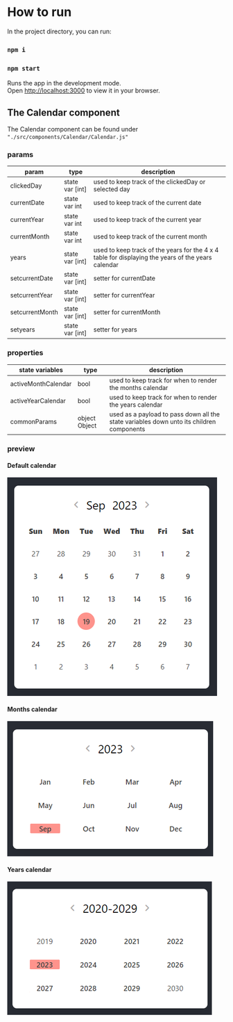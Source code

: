 # How to run

In the project directory, you can run:

### `npm i`

### `npm start`

Runs the app in the development mode.\
Open [http://localhost:3000](http://localhost:3000) to view it in your browser.

## The Calendar component

The Calendar component can be found under `"./src/components/Calendar/Calendar.js"`

### params

| param           | type            | description                                                                                        |
| --------------- | --------------- | -------------------------------------------------------------------------------------------------- |
| clickedDay      | state var [int] | used to keep track of the clickedDay or selected day                                               |
| currentDate     | state var int   | used to keep track of the current date                                                             |
| currentYear     | state var int   | used to keep track of the current year                                                             |
| currentMonth    | state var int   | used to keep track of the current month                                                            |
| years           | state var [int] | used to keep track of the years for the 4 x 4 table for displaying the years of the years calendar |
| setcurrentDate  | state var [int] | setter for currentDate                                                                             |
| setcurrentYear  | state var [int] | setter for currentYear                                                                             |
| setcurrentMonth | state var [int] | setter for currentMonth                                                                            |
| setyears        | state var [int] | setter for years                                                                                   |

### properties

| state variables     | type          | description                                                                              |
| ------------------- | ------------- | ---------------------------------------------------------------------------------------- |
| activeMonthCalendar | bool          | used to keep track for when to render the months calendar                                |
| activeYearCalendar  | bool          | used to keep track for when to render the years calendar                                 |
| commonParams        | object Object | used as a payload to pass down all the state variables down unto its children components |

### preview

#### Default calendar

![default calendar](./images/default-calendar.png)
<br>

#### Months calendar

![months calendar](./images/months-calendar.png)
<br>

#### Years calendar

![years calendar](./images/years-calendar.png)
